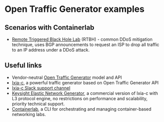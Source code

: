 # Open Traffic Generator examples

## Scenarios with Containerlab

* [Remote Triggered Black Hole Lab](/clab/rtbh) (RTBH) - common DDoS mitigation technique, uses BGP announcements to request an ISP to drop all traffic to an IP address under a DDoS attack.

## Useful links

[//]: # (TODO add source tracking to the links)

* Vendor-neutral [Open Traffic Generator](https://github.com/open-traffic-generator) model and API
* [Ixia-c](https://github.com/open-traffic-generator/ixia-c), a powerful traffic generator based on Open Traffic Generator API
* [Ixia-c Slack support channel](https://github.com/open-traffic-generator/ixia-c/blob/main/docs/support.md)
* [Keysight Elastic Network Generator](https://www.keysight.com/us/en/products/network-test/protocol-load-test/keysight-elastic-network-generator.html), a commercial version of Ixia-c with L3 protocol engine, no restrictions on performance and scalability, priority technical support.
* [Containerlab](https://containerlab.dev/), a CLI for orchestrating and managing container-based networking labs.

